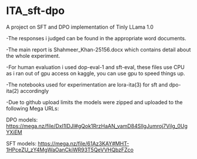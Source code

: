 # ITA_sft-dpo
A project on SFT and DPO implementation of Tinly LLama 1.0

-The responses i judged can be found in the appropriate word documents.

-The main report is Shahmeer_Khan-25156.docx which contains detail about the whole experiment.

-For human evaluation i used dop-eval-1 and sft-eval, these files use CPU as i ran out of gpu access on kaggle, you can use gpu to speed things up.

-The notebooks used for experimentation are lora-ita(3) for sft and dpo-ita(2) accordingly

-Due to github upload limits the models were zipped and uploaded to the following Mega URLs:

DPO models: https://mega.nz/file/DxI1lDJI#gQok1RrzHaAN_vamD84SllgJumroj7Vilg_0UgYXiEM

SFT models: https://mega.nz/file/61Az3KAY#MHT-1HPceZU_zY4MgWaOanCkiWR93T5QeVVHQbzFZco

